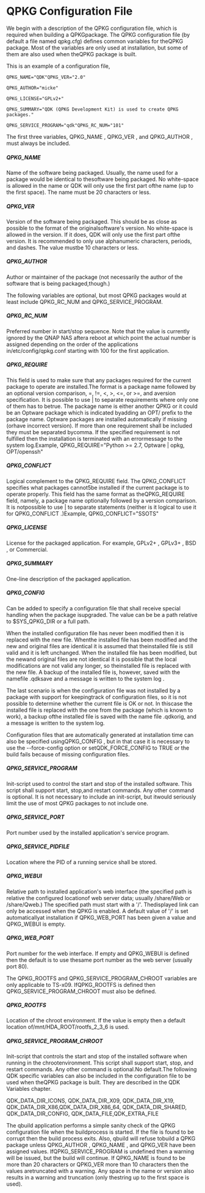 # QPKG Configuration File

We begin with a description of the QPKG configuration file, which is required when building a QPKGpackage. The QPKG configuration file \(by default a file named qpkg.cfg\) defines common variables for theQPKG package. Most of the variables are only used at installation, but some of them are also used when theQPKG package is built.

This is an example of a configuration file,

`QPKG_NAME="QDK"QPKG_VER="2.0"`

`QPKG_AUTHOR="micke"`

`QPKG_LICENSE="GPLv2+"`

`QPKG_SUMMARY="QDK (QPKG Development Kit) is used to create QPKG packages."`

`QPKG_SERVICE_PROGRAM="qdk"QPKG_RC_NUM="101"`

The first three variables, QPKG\_NAME , QPKG\_VER , and QPKG\_AUTHOR , must always be included.

##### QPKG\_NAME

Name of the software being packaged. Usually, the name used for a package would be identical to thesoftware being packaged. No white-space is allowed in the name or QDK will only use the first part ofthe name \(up to the first space\). The name must be 20 characters or less.

##### QPKG\_VER

Version of the software being packaged. This should be as close as possible to the format of the originalsoftware's version. No white-space is allowed in the version. If it does, QDK will only use the first part ofthe version. It is recommended to only use alphanumeric characters, periods, and dashes. The value mustbe 10 characters or less.

##### QPKG\_AUTHOR

Author or maintainer of the package \(not necessarily the author of the software that is being packaged,though.\)

The following variables are optional, but most QPKG packages would at least include QPKG\_RC\_NUM and QPKG\_SERVICE\_PROGRAM.

##### QPKG\_RC\_NUM

Preferred number in start\/stop sequence. Note that the value is currently ignored by the QNAP NAS aftera reboot at which point the actual number is assigned depending on the order of the applications in\/etc\/config\/qpkg.conf starting with 100 for the first application.

##### QPKG\_REQUIRE

This field is used to make sure that any packages required for the current package to operate are installed.The format is a package name followed by an optional version comparison, =, !=, &lt;, &gt;, &lt;=, or &gt;=, and aversion specification. It is possible to use \| to separate requirements where only one of them has to betrue. The package name is either another QPKG or it could be an Optware package which is indicated byadding an OPT\/ prefix to the package name. Optware packages are installed automatically if missing \(orhave incorrect version\). If more than one requirement shall be included they must be separated bycomma. If the specified requirement is not fulfilled then the installation is terminated with an errormessage to the system log.Example, QPKG\_REQUIRE="Python &gt;= 2.7, Optware \| opkg, OPT\/openssh"

##### QPKG\_CONFLICT

Logical complement to the QPKG\_REQUIRE field. The QPKG\_CONFLICT specifies what packages cannot5be installed if the current package is to operate properly. This field has the same format as theQPKG\_REQUIRE field, namely, a package name optionally followed by a version comparison. It is notpossible to use \| to separate statements \(neither is it logical to use it for QPKG\_CONFLICT .\)Example, QPKG\_CONFLICT="SSOTS"

##### QPKG\_LICENSE

License for the packaged application. For example, GPLv2+ , GPLv3+ , BSD , or Commercial.

##### QPKG\_SUMMARY

One-line description of the packaged application.

##### QPKG\_CONFIG

Can be added to specify a configuration file that shall receive special handling when the package isupgraded. The value can be be a path relative to $SYS\_QPKG\_DIR or a full path.

When the installed configuration file has never been modified then it is replaced with the new file. Whenthe installed file has been modified and the new and original files are identical it is assumed that theinstalled file is still valid and it is left unchanged. When the installed file has been modified, but the newand original files are not identical it is possible that the local modifications are not valid any longer, so theinstalled file is replaced with the new file. A backup of the installed file is, however, saved with the namefile .qdksave and a message is written to the system log .

The last scenario is when the configuration file was not installed by a package with support for keepingtrack of configuration files, so it is not possible to determine whether the current file is OK or not. In thiscase the installed file is replaced with the one from the package \(which is known to work\), a backup ofthe installed file is saved with the name file .qdkorig, and a message is written to the system log.

Configuration files that are automatically generated at installation time can also be specified usingQPKG\_CONFIG , but in that case it is necessary to use the --force-config option or setQDK\_FORCE\_CONFIG to TRUE or the build fails because of missing configuration files.

##### QPKG\_SERVICE\_PROGRAM

Init-script used to control the start and stop of the installed software. This script shall support start, stop,and restart commands. Any other command is optional. It is not necessary to include an init-script, but itwould seriously limit the use of most QPKG packages to not include one.

##### QPKG\_SERVICE\_PORT

Port number used by the installed application's service program.

##### QPKG\_SERVICE\_PIDFILE

Location where the PID of a running service shall be stored.

##### QPKG\_WEBUI

Relative path to installed application's web interface \(the specified path is relative the configured locationof web server data; usually \/share\/Web or \/share\/Qweb.\) The specified path must start with a '\/'. Thedisplayed link can only be accessed when the QPKG is enabled. A default value of '\/' is set automaticallyat installation if QPKG\_WEB\_PORT has been given a value and QPKG\_WEBUI is empty.

##### QPKG\_WEB\_PORT

Port number for the web interface. If empty and QPKG\_WEBUI is defined then the default is to use thesame port number as the web server \(usually port 80\).

The QPKG\_ROOTFS and QPKG\_SERVICE\_PROGRAM\_CHROOT variables are only applicable to TS-x09. IfQPKG\_ROOTFS is defined then QPKG\_SERVICE\_PROGRAM\_CHROOT must also be defined.

##### QPKG\_ROOTFS

Location of the chroot environment. If the value is empty then a default location of\/mnt\/HDA\_ROOT\/rootfs\_2\_3\_6 is used.

##### QPKG\_SERVICE\_PROGRAM\_CHROOT

Init-script that controls the start and stop of the installed software when running in the chrootenvironment. This script shall support start, stop, and restart commands. Any other command is optional.No default.The following QDK specific variables can also be included in the configuration file to be used when theQPKG package is built. They are described in the QDK Variables chapter.

QDK\_DATA\_DIR\_ICONS, QDK\_DATA\_DIR\_X09, QDK\_DATA\_DIR\_X19, QDK\_DATA\_DIR\_X86,QDK\_DATA\_DIR\_X86\_64, QDK\_DATA\_DIR\_SHARED, QDK\_DATA\_DIR\_CONFIG, QDK\_DATA\_FILE,QDK\_EXTRA\_FILE

The qbuild application performs a simple sanity check of the QPKG configuration file when the buildprocess is started. If the file is found to be corrupt then the build process exits. Also, qbuild will refuse tobuild a QPKG package unless QPKG\_AUTHOR , QPKG\_NAME , and QPKG\_VER have been assigned values. IfQPKG\_SERVICE\_PROGRAM is undefined then a warning will be issued, but the build will continue. If QPKG\_NAME is found to be more than 20 characters or QPKG\_VER more than 10 characters then the values aretruncated with a warning. Any space in the name or version also results in a warning and truncation \(only thestring up to the first space is used\).

